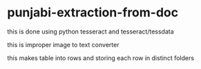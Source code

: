 # punjabi-extraction-from-doc
this is done using python tesseract and tesseract/tessdata

this is improper image to text converter

this makes table into rows and storing each row in distinct folders
